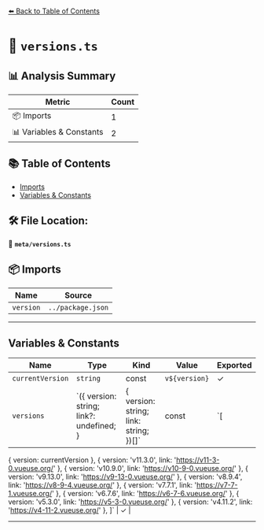 [⬅️ Back to Table of Contents](../index.md)

# 📄 `versions.ts`

## 📊 Analysis Summary

| Metric | Count |
|--------|-------|
| 📦 Imports | 1 |
| 📊 Variables & Constants | 2 |

## 📚 Table of Contents

- [Imports](#imports)
- [Variables & Constants](#variables-constants)

## 🛠️ File Location:
📂 **`meta/versions.ts`**

## 📦 Imports

| Name | Source |
|------|--------|
| `version` | `../package.json` |


---

## Variables & Constants

| Name | Type | Kind | Value | Exported |
|------|------|------|-------|----------|
| `currentVersion` | `string` | const | ``v${version}`` | ✓ |
| `versions` | `({ version: string; link?: undefined; } | { version: string; link: string; })[]` | const | `[
  { version: currentVersion },
  { version: 'v11.3.0', link: 'https://v11-3-0.vueuse.org/' },
  { version: 'v10.9.0', link: 'https://v10-9-0.vueuse.org/' },
  { version: 'v9.13.0', link: 'https://v9-13-0.vueuse.org/' },
  { version: 'v8.9.4', link: 'https://v8-9-4.vueuse.org/' },
  { version: 'v7.7.1', link: 'https://v7-7-1.vueuse.org/' },
  { version: 'v6.7.6', link: 'https://v6-7-6.vueuse.org/' },
  { version: 'v5.3.0', link: 'https://v5-3-0.vueuse.org/' },
  { version: 'v4.11.2', link: 'https://v4-11-2.vueuse.org/' },
]` | ✓ |


---